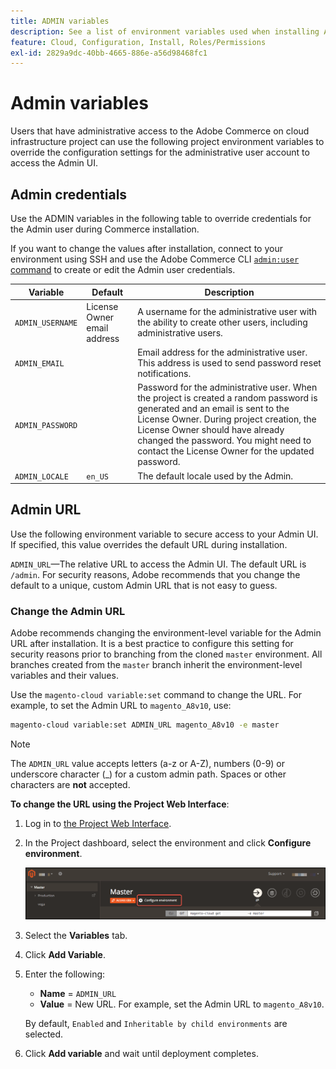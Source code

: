 ```yaml
---
title: ADMIN variables
description: See a list of environment variables used when installing Adobe Commerce on cloud infrastructure.
feature: Cloud, Configuration, Install, Roles/Permissions
exl-id: 2829a9dc-40bb-4665-886e-a56d98468fc1
---
```

# Admin variables

Users that have administrative access to the Adobe Commerce on cloud infrastructure project can use the following project environment variables to override the configuration settings for the administrative user account to access the Admin UI.

## Admin credentials

Use the ADMIN variables in the following table to override credentials for the Admin user during Commerce installation.

If you want to change the values after installation, connect to your environment using SSH and use the Adobe Commerce CLI [`admin:user` command](https://experienceleague.adobe.com/docs/commerce-operations/installation-guide/tutorials/admin.html) to create or edit the Admin user credentials.

| Variable       | Default                     | Description |
| -------------- | --------------------------- | ----------- |
|`ADMIN_USERNAME`| License Owner email address | A username for the administrative user with the ability to create other users, including administrative users.|
|`ADMIN_EMAIL`   |                             | Email address for the administrative user. This address is used to send password reset notifications.|
|`ADMIN_PASSWORD`|                             | Password for the administrative user. When the project is created a random password is generated and an email is sent to the License Owner. During project creation, the License Owner should have already changed the password. You might need to contact the License Owner for the updated password.|
|`ADMIN_LOCALE`  | `en_US`                     | The default locale used by the Admin.|

## Admin URL

Use the following environment variable to secure access to your Admin UI. If specified, this value overrides the default URL during installation.

`ADMIN_URL`—The relative URL to access the Admin UI. The default URL is `/admin`. For security reasons, Adobe recommends that you change the default to a unique, custom Admin URL that is not easy to guess.

### Change the Admin URL

Adobe recommends changing the environment-level variable for the Admin URL after installation. It is a best practice to configure this setting for security reasons prior to branching from the cloned `master` environment. All branches created from the `master` branch inherit the environment-level variables and their values.

Use the `magento-cloud variable:set` command to change the URL. For example, to set the Admin URL to `magento_A8v10`, use:

```bash
magento-cloud variable:set ADMIN_URL magento_A8v10 -e master
```

>[!NOTE]
>
>The `ADMIN_URL` value accepts letters (a-z or A-Z), numbers (0-9) or underscore character (_) for a custom admin path. Spaces or other characters are **not** accepted.

**To change the URL using the Project Web Interface**:

1. Log in to [the Project Web Interface](https://accounts.magento.cloud/user/).

1. In the Project dashboard, select the environment and click **Configure environment**.

   ![Project without code](../../assets/ui-configure-environment.png)

1. Select the **Variables** tab.

1. Click **Add Variable**.

1. Enter the following:

    - **Name** = `ADMIN_URL`
    - **Value** = New URL. For example, set the Admin URL to `magento_A8v10`.

    By default, `Enabled` and `Inheritable by child environments` are selected.

1. Click **Add variable** and wait until deployment completes.
